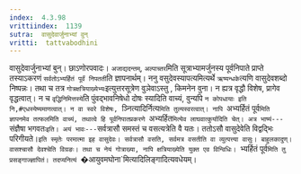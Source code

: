 ```yaml
---
index:  4.3.98
vrittiindex:  1139
sutra:  वासुदेवार्जुनाभ्यां वुन्
vritti:  tattvabodhini 
---
```


वासुदेवार्जुनाभ्यां बुन्। छाऽणोरपवादः। `अजाद्यदन्तम्`, `अल्पाच्तर`मिति सूत्राभ्यामर्जुनस्य पूर्वनिपाते प्राप्ते तस्याऽकरणं `सर्वतोऽभ्यर्हितं पूर्वं निपतती`ति ज्ञापनार्थम्। ननु वसुदेवस्यापत्यमित्यर्थे `ऋष्यन्धके`त्यणि वासुदेवशब्दो निष्पन्नः। तथा च तत्र `गोत्रक्षत्रियाख्येभ्यः`इत्युत्तरसूत्रेण वुञेवाऽस्तु , किमनेन वुना। न ह्यत्र वृद्धौ विशेष, प्रागेव वृद्धत्वात्। न च `वृद्धिनिमित्तस्ये`ति पुंवद्भावनिषेधो दोषः स्यादिति वाच्यं, वुन्यपि `न कोपधायाः इति नि,#एधस्येष्यमाणत्वात्। न वा स्वरे विशेषः, `ञ्नित्यादिर्नित्य`मिति तुल्यस्वरत्वात्। नापि `अभ्यर्हितं पूर्व`मिति ज्ञापनमेव तत्फलमिति वाच्यं, तथात्वे हि पूर्वनिपातप्रकरणे `अभ्यर्हित`मित्येव लाघवात्कुर्यादिति चेत्। अत्र भाष्यं---`संज्ञैषा भगवतः`इति। अयं भावः---`सर्वत्रासौ समस्तं च वसत्यत्रेति वै यतः। ततोऽसौ वासुदेवेति विद्वद्भिः परिगीयते।`इति स्मृतेः परमात्मा इह वासुदेवः। सर्वत्रासौ वसति, सर्वमत्र वसतीति वा व्युत्पत्त्या वासुः। बाहुलकादुण्। वासश्चासौ देवश्चेति विग्रङः। तथा च नेयं गोत्राख्या, नापि क्षत्रियाख्येति युक्त एव विन्विधिः। `भ्यर्हितं पूर्व`मिति तु प्रसङ्गाज्ज्ञापितं। तदप्यनित्यं `�आयुवमघोना`मित्यादिलिङ्गादित्यवधेयम्।

